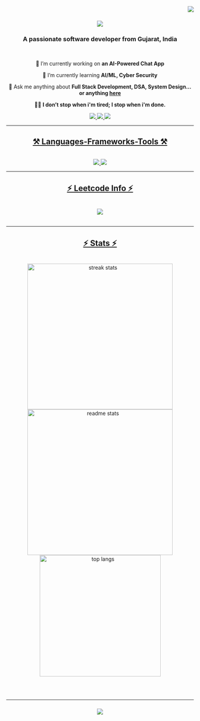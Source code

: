 <img align="right" src="https://visitor-badge.laobi.icu/badge?page_id=SwayamJain8.SwayamJain8" />

<h1 align="center">
    <img src="https://readme-typing-svg.herokuapp.com/?font=Righteous&size=35&center=true&vCenter=true&width=500&height=70&duration=4000&lines=Hi+There!+👋🏻;+I'm+Swayam+Jain!;" />
</h1>

<h3 align="center">A passionate software developer from Gujarat, India</h3>

<br/>

<div align="center">
 
 🔭 I’m currently working on **an AI-Powered Chat App**
 
 🌱 I’m currently learning **AI/ML, Cyber Security**

💬 Ask me anything about **Full Stack Development, DSA, System Design... or anything [here](https://github.com/SwayamJain8/SwayamJain8/issues)**

✍🏻 **I don’t stop when i'm tired; I stop when i'm done.**

 </div>
 
<div align="center"> 
  <a href="mailto:jainswyam4006@gmail.com">
    <img src="https://img.shields.io/badge/Gmail-333333?style=for-the-badge&logo=gmail&logoColor=red" />
  </a>
  <a href="https://linkedin.com/in/swayamjain8" target="_blank">
    <img src="https://img.shields.io/badge/LinkedIn-0077B5?style=for-the-badge&logo=linkedin&logoColor=white" target="_blank" />
  </a>
  <a href="https://swayamjain.netlify.app" target="_blank">
     <img src="https://img.shields.io/badge/Portfolio-FF5722?style=for-the-badge&logo=todoist&logoColor=white" target="_blank" /> 
</div>

 <hr/>
 
<h2 align="center">⚒️ Languages-Frameworks-Tools ⚒️</h2>
<br/>
<div align="center">
    <img src="https://skillicons.dev/icons?i=react,bootstrap,mui,html,css,vscode,github,spring,tailwind,git" />
    <img src="https://skillicons.dev/icons?i=nodejs,python,javascript,typescript,express,appwrite,mongodb,c,java,nextjs,mysql" />
</div>
<hr/>

<div align="center">
  <h2>⚡ Leetcode Info ⚡</h2> 
  <br/>
  <img align="top" flex-grow=1 src="https://leetcard.jacoblin.cool/swayamjain8?theme=dark&font=Nunito&ext=heatmap" /> <br>
</div>

<br/>      
<hr/>

<h2 align="center">⚡ Stats ⚡</h2>
<br>
<div align=center>
  <img width=390 src="https://github-readme-streak-stats-salesp07.vercel.app/?user=salesp07&count_private=true&theme=react&border_radius=10" alt="streak stats"/>
  <img width=390 src="https://github-readme-stats.vercel.app/api?username=SwayamJain8&count_private=true&show_icons=true&theme=react&rank_icon=github&border_radius=10" alt="readme stats" />
  <br/>
  <img width=325 align="center" src="https://github-readme-stats.vercel.app/api/top-langs/?username=SwayamJain8&hide=HTML&langs_count=8&layout=compact&theme=react&border_radius=10&size_weight=0.5&count_weight=0.5&exclude_repo=github-readme-stats" alt="top langs" />
</div>

<br/><br/>

<hr/>

<h3 align="center">
<img src="https://readme-typing-svg.herokuapp.com/?
font=Righteous&size=25&center=true&vCenter=true&width=500&height=70&duration=4000&lines=Thanks+for+visiting!+✌🏻;+Shoot+me+a+message+on+Linkedin!;I'm+always+down+to+collab+:)">
</h3>
